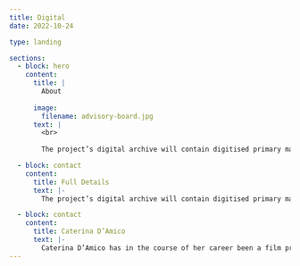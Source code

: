 ```yaml
---
title: Digital
date: 2022-10-24

type: landing

sections:
  - block: hero
    content:
      title: |
        About
        
      image:
        filename: advisory-board.jpg
      text: |
        <br>
        
        The project’s digital archive will contain digitised primary materials.

  - block: contact
    content:
      title: Full Details
      text: |-
        The project’s digital archive will contain digitised primary materials from the following archives:

  - block: contact
    content:
      title: Caterina D’Amico
      text: |-
        Caterina D’Amico has in the course of her career been a film producer, archivist, teacher, programme maker for television, cultural organiser and exhibition curator. Between 2007 and 2010, she was the chief executive of RAI Cinema and in 2009 she was appointed Head of the Italian National Film School. Daughter of the screenwriter Suso Cecchi D’Amico and the musicologist Fedele D’Amico, she has been scientific director of the Visconti archive, held at the Gramsci Institute in Rome. She is at present director of the Franco Zeffirelli Foundation museum in Florence.
---
```






